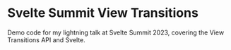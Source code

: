 # Svelte Summit View Transitions

Demo code for my lightning talk at Svelte Summit 2023, covering the View Transitions API and Svelte.
